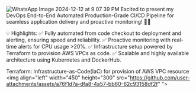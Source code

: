 ![WhatsApp Image 2024-12-12 at 9 07 39 PM](https://github.com/user-attachments/assets/a76f1d7a-dfa8-4a57-bb60-62c93158df2f) Excited to present my DevOps End-to-End Automated Production-Grade CI/CD Pipeline for seamless application delivery and proactive monitoring! 🌟✨
 
💡 Highlights:
✅ Fully automated from code checkout to deployment and alerting, ensuring speed and reliability.
✅ Proactive monitoring with real-time alerts for CPU usage >20%.
✅ Infrastructure setup powered by Terraform to provision AWS VPCs as code.
✅ Scalable and highly available architecture using Kubernetes and DockerHub.

Terraform: Infrastructure-as-Code(IaC) for provision of AWS VPC resource
<img align="left" width="450" height="300" src="https://github.com/user-attachments/assets/a76f1d7a-dfa8-4a57-bb60-62c93158df2f"
">


